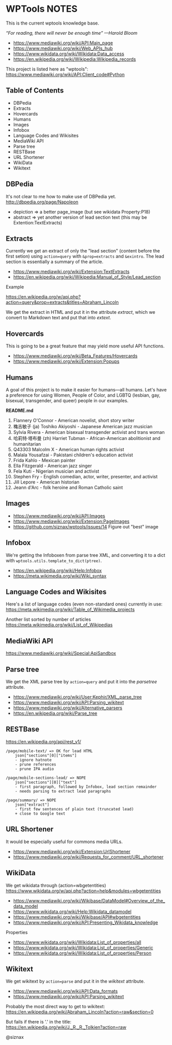 WPTools NOTES
=============

This is the current wptools knowledge base.

_“For reading, there will never be enough time” —Harold Bloom_

* https://www.mediawiki.org/wiki/API:Main_page
* https://www.mediawiki.org/wiki/Web_APIs_hub
* https://www.wikidata.org/wiki/Wikidata:Data_access
* https://en.wikipedia.org/wiki/Wikipedia:Wikipedia_records

This project is listed here as "wptools":
https://www.mediawiki.org/wiki/API:Client_code#Python


Table of Contents
-----------------

* DBPedia
* Extracts
* Hovercards
* Humans
* Images
* Infobox
* Language Codes and Wikisites
* MediaWiki API
* Parse tree
* RESTBase
* URL Shortener
* WikiData
* Wikitext


DBPedia
-------

It's not clear to me how to make use of DBPedia yet.
http://dbpedia.org/page/Napoleon

* depiction => a better page_image (but see wikidata Property:P18)
* abstract => yet another version of lead section text (this may be
  Extention:TextExtracts)


Extracts
--------

Currently we get an extract of only the "lead section" (content before
the first setion) using ``action=query`` with ``&prop=extracts`` and
``&exintro``. The lead section is essentially a summary of the article.

* https://www.mediawiki.org/wiki/Extension:TextExtracts
* https://en.wikipedia.org/wiki/Wikipedia:Manual_of_Style/Lead_section

Example

https://en.wikipedia.org/w/api.php?action=query&prop=extracts&titles=Abraham_Lincoln

We get the extract in HTML and put it in the attribute _extract_, which
we convert to Markdown text and put that into _extext_.


Hovercards
----------

This is going to be a great feature that may yield more useful API
functions.

* https://www.mediawiki.org/wiki/Beta_Features/Hovercards
* https://www.mediawiki.org/wiki/Extension:Popups


Humans
------

A goal of this project is to make it easier for humans—all humans.
Let's have a preference for using Women, People of Color, and LGBTQ
(lesbian, gay, bisexual, transgender, and queer) people in our
examples.

**README.md**

1. Flannery O'Connor - American novelist, short story writer
2. 穐吉敏子 (ja) Toshiko Akiyoshi - Japanese American jazz musician
3. Sylvia Rivera - American bisexual transgender activist and trans woman
4. 哈莉特·塔布曼 (zh) Harriet Tubman - African-American abolitionist and humanitarian
5. Q43303 Malcolm X - American human rights activist
6. Malala Yousafzai - Pakistani children's education activist
7. Frida Kahlo - Mexican painter
8. Ella Fitzgerald - American jazz singer
9. Fela Kuti - Nigerian musician and activist
10. Stephen Fry - English comedian, actor, writer, presenter, and activist
11. Jill Lepore - American historian
12. Jeann d'Arc - folk heroine and Roman Catholic saint


Images
------

* https://www.mediawiki.org/wiki/API:Images
* https://www.mediawiki.org/wiki/Extension:PageImages
* https://github.com/siznax/wptools/issues/14 Figure out "best" image


Infobox
-------

We're getting the Infoboxen from parse tree XML, and converting it to
a dict with ``wptools.utils.template_to_dict(ptree)``.

* https://en.wikipedia.org/wiki/Help:Infobox
* https://meta.wikimedia.org/wiki/Wiki_syntax


Language Codes and Wikisites
----------------------------

Here's a list of language codes (even non-standard ones) currently in use:
https://meta.wikimedia.org/wiki/Table_of_Wikimedia_projects

Another list sorted by number of articles
https://meta.wikimedia.org/wiki/List_of_Wikipedias


MediaWiki API
-------------

https://www.mediawiki.org/wiki/Special:ApiSandbox


Parse tree
----------

We get the XML parse tree by ``action=query`` and put it into the
_parsetree_ attribute.

* https://www.mediawiki.org/wiki/User:Kephir/XML_parse_tree
* https://www.mediawiki.org/wiki/API:Parsing_wikitext
* https://www.mediawiki.org/wiki/Alternative_parsers
* https://en.wikipedia.org/wiki/Parse_tree


RESTBase
--------

https://en.wikipedia.org/api/rest_v1/

    /page/mobile-text/ => OK for lead HTML
        json["sections"[0]["items"]
        - ignore hatnote
        - prune references
        - prune IPA audio
    
    /page/mobile-sections-lead/ => NOPE
        json["sections"][0]["text"]
        - first paragraph, followed by Infobox, lead section remainder
        - needs parsing to extract lead paragraphs
    
    /page/summary/ => NOPE
        json["extract"]
        - first few sentences of plain text (truncated lead)
        + close to Google text


URL Shortener
-------------

It would be especially useful for commons media URLs.

* https://www.mediawiki.org/wiki/Extension:UrlShortener
* https://www.mediawiki.org/wiki/Requests_for_comment/URL_shortener


WikiData
--------

We get wikidata through (action=wbgetentities)
https://www.wikidata.org/w/api.php?action=help&modules=wbgetentities

* https://www.mediawiki.org/wiki/Wikibase/DataModel#Overview_of_the_data_model
* https://www.wikidata.org/wiki/Help:Wikidata_datamodel
* https://www.mediawiki.org/wiki/Wikibase/API#wbgetentities
* https://www.mediawiki.org/wiki/API:Presenting_Wikidata_knowledge

Properties

* https://www.wikidata.org/wiki/Wikidata:List_of_properties/all
* https://www.wikidata.org/wiki/Wikidata:List_of_properties/Generic
* https://www.wikidata.org/wiki/Wikidata:List_of_properties/Person



Wikitext
--------

We get wikitext by ``action=parse`` and put it in the _wikitext_
attribute.

* https://www.mediawiki.org/wiki/API:Data_formats
* https://www.mediawiki.org/wiki/API:Parsing_wikitext

Probably the most direct way to get to wikitext:
https://en.wikipedia.org/wiki/Abraham_Lincoln?action=raw&section=0

But fails if there is '.' in the title:
https://en.wikipedia.org/wiki/J._R._R._Tolkien?action=raw


@siznax
